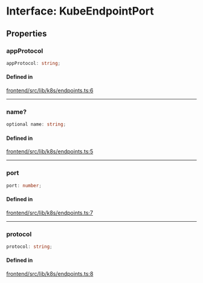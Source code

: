 # Interface: KubeEndpointPort

## Properties

### appProtocol

```ts
appProtocol: string;
```

#### Defined in

[frontend/src/lib/k8s/endpoints.ts:6](https://github.com/headlamp-k8s/headlamp/blob/2481a1c9f2b4a69a9320466e7a455215b14b97b0/frontend/src/lib/k8s/endpoints.ts#L6)

***

### name?

```ts
optional name: string;
```

#### Defined in

[frontend/src/lib/k8s/endpoints.ts:5](https://github.com/headlamp-k8s/headlamp/blob/2481a1c9f2b4a69a9320466e7a455215b14b97b0/frontend/src/lib/k8s/endpoints.ts#L5)

***

### port

```ts
port: number;
```

#### Defined in

[frontend/src/lib/k8s/endpoints.ts:7](https://github.com/headlamp-k8s/headlamp/blob/2481a1c9f2b4a69a9320466e7a455215b14b97b0/frontend/src/lib/k8s/endpoints.ts#L7)

***

### protocol

```ts
protocol: string;
```

#### Defined in

[frontend/src/lib/k8s/endpoints.ts:8](https://github.com/headlamp-k8s/headlamp/blob/2481a1c9f2b4a69a9320466e7a455215b14b97b0/frontend/src/lib/k8s/endpoints.ts#L8)
